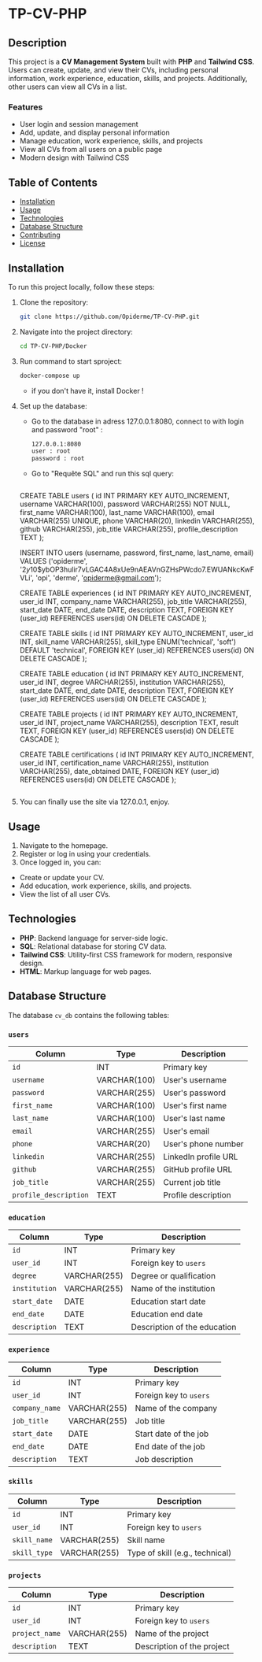 # TP-CV-PHP                                                                
                                                                 

## Description

This project is a **CV Management System** built with **PHP** and **Tailwind CSS**. Users can create, update, and view their CVs, including personal information, work experience, education, skills, and projects. Additionally, other users can view all CVs in a list.

### Features
- User login and session management
- Add, update, and display personal information
- Manage education, work experience, skills, and projects
- View all CVs from all users on a public page
- Modern design with Tailwind CSS

## Table of Contents
- [Installation](#installation)
- [Usage](#usage)
- [Technologies](#technologies)
- [Database Structure](#database-structure)
- [Contributing](#contributing)
- [License](#license)

## Installation

To run this project locally, follow these steps:

1. Clone the repository:
   ```bash
   git clone https://github.com/Opiderme/TP-CV-PHP.git

2. Navigate into the project directory:
    ```bash
    cd TP-CV-PHP/Docker

3. Run command to start sproject:
    ```bash
    docker-compose up
    ```
    - if you don't have it, install Docker !

4. Set up the database:
   - Go to the database in adress 127.0.0.1:8080, connect to with login and password "root" :
     ```bash
     127.0.0.1:8080
     user : root
     password : root
     ```
   - Go to "Requête SQL" and run this sql query:
     ```sql
    CREATE TABLE users (
        id INT PRIMARY KEY AUTO_INCREMENT,
        username VARCHAR(100),
        password VARCHAR(255) NOT NULL,
        first_name VARCHAR(100),
        last_name VARCHAR(100),
        email VARCHAR(255) UNIQUE,
        phone VARCHAR(20),
        linkedin VARCHAR(255),
        github VARCHAR(255),
        job_title VARCHAR(255),
        profile_description TEXT
    );


    INSERT INTO users (username, password, first_name, last_name, email) 
    VALUES ('opiderme', '$2y$10$ybOP3hulir7vLGAC4A8xUe9nAEAVnGZHsPWcdo7.EWUANkcKwFVLi', 'opi', 'derme', 'opiderme@gmail.com');

    CREATE TABLE experiences (
        id INT PRIMARY KEY AUTO_INCREMENT,
        user_id INT,
        company_name VARCHAR(255),
        job_title VARCHAR(255),
        start_date DATE,
        end_date DATE,
        description TEXT,
        FOREIGN KEY (user_id) REFERENCES users(id) ON DELETE CASCADE
    );

    CREATE TABLE skills (
        id INT PRIMARY KEY AUTO_INCREMENT,
        user_id INT,
        skill_name VARCHAR(255),
        skill_type ENUM('technical', 'soft') DEFAULT 'technical',
        FOREIGN KEY (user_id) REFERENCES users(id) ON DELETE CASCADE
    );

    CREATE TABLE education (
        id INT PRIMARY KEY AUTO_INCREMENT,
        user_id INT,
        degree VARCHAR(255),
        institution VARCHAR(255),
        start_date DATE,
        end_date DATE,
        description TEXT,
        FOREIGN KEY (user_id) REFERENCES users(id) ON DELETE CASCADE
    );

    CREATE TABLE projects (
        id INT PRIMARY KEY AUTO_INCREMENT,
        user_id INT,
        project_name VARCHAR(255),
        description TEXT,
        result TEXT,
        FOREIGN KEY (user_id) REFERENCES users(id) ON DELETE CASCADE
    );

    CREATE TABLE certifications (
        id INT PRIMARY KEY AUTO_INCREMENT,
        user_id INT,
        certification_name VARCHAR(255),
        institution VARCHAR(255),
        date_obtained DATE,
        FOREIGN KEY (user_id) REFERENCES users(id) ON DELETE CASCADE
    );

     ```

5. You can finally use the site via 127.0.0.1, enjoy.

## Usage

1. Navigate to the homepage.
2. Register or log in using your credentials.
3. Once logged in, you can:
- Create or update your CV.
- Add education, work experience, skills, and projects.
- View the list of all user CVs.

## Technologies

- **PHP**: Backend language for server-side logic.
- **SQL**: Relational database for storing CV data.
- **Tailwind CSS**: Utility-first CSS framework for modern, responsive design.
- **HTML**: Markup language for web pages.

## Database Structure

The database `cv_db` contains the following tables:

### `users`
| Column              | Type         | Description                       |
|---------------------|--------------|-----------------------------------|
| `id`                | INT          | Primary key                       |
| `username`          | VARCHAR(100) | User's username                   |
| `password`          | VARCHAR(255) | User's password                   |
| `first_name`        | VARCHAR(100) | User's first name                 |
| `last_name`         | VARCHAR(100) | User's last name                  |
| `email`             | VARCHAR(255) | User's email                      |
| `phone`             | VARCHAR(20)  | User's phone number               |
| `linkedin`          | VARCHAR(255) | LinkedIn profile URL              |
| `github`            | VARCHAR(255) | GitHub profile URL                |
| `job_title`         | VARCHAR(255) | Current job title                 |
| `profile_description`| TEXT         | Profile description               |

### `education`
| Column              | Type         | Description                       |
|---------------------|--------------|-----------------------------------|
| `id`                | INT          | Primary key                       |
| `user_id`           | INT          | Foreign key to `users`            |
| `degree`            | VARCHAR(255) | Degree or qualification           |
| `institution`       | VARCHAR(255) | Name of the institution           |
| `start_date`        | DATE         | Education start date              |
| `end_date`          | DATE         | Education end date                |
| `description`       | TEXT         | Description of the education      |

### `experience`
| Column              | Type         | Description                       |
|---------------------|--------------|-----------------------------------|
| `id`                | INT          | Primary key                       |
| `user_id`           | INT          | Foreign key to `users`            |
| `company_name`      | VARCHAR(255) | Name of the company               |
| `job_title`         | VARCHAR(255) | Job title                         |
| `start_date`        | DATE         | Start date of the job             |
| `end_date`          | DATE         | End date of the job               |
| `description`       | TEXT         | Job description                   |

### `skills`
| Column              | Type         | Description                       |
|---------------------|--------------|-----------------------------------|
| `id`                | INT          | Primary key                       |
| `user_id`           | INT          | Foreign key to `users`            |
| `skill_name`        | VARCHAR(255) | Skill name                        |
| `skill_type`        | VARCHAR(255) | Type of skill (e.g., technical)   |

### `projects`
| Column              | Type         | Description                       |
|---------------------|--------------|-----------------------------------|
| `id`                | INT          | Primary key                       |
| `user_id`           | INT          | Foreign key to `users`            |
| `project_name`      | VARCHAR(255) | Name of the project               |
| `description`       | TEXT         | Description of the project        |
